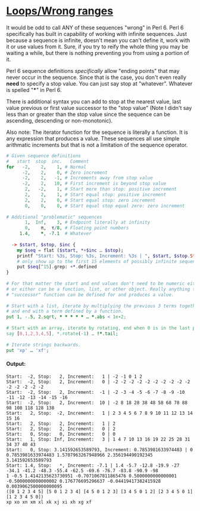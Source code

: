 [1]: https://rosettacode.org/wiki/Loops/Wrong_ranges

# [Loops/Wrong ranges][1]

It would be odd to call ANY of these sequences "wrong" in Perl 6. Perl 6 specifically has built in capability of working with infinite sequences. Just because a sequence is infinite, doesn't mean you can't define it, work with it or use values from it. Sure, if you try to reify the whole thing you may be waiting a while, but there is nothing preventing you from using a portion of it.



Perl 6 sequence definitions *specifically* allow "ending points" that may never occur in the sequence. Since that is the case, you don't even really **need** to specify a stop value. You can just say stop at "whatever". Whatever is spelled "**\***" in Perl 6.



There is additional syntax you can add to stop at the nearest value, last value previous or first value successor to the "stop value" (Note I didn't say less than or greater than the stop value since the sequence can be ascending, descending or non-monotonic).



Also note: The iterator function for the sequence is literally a function. It is any expression that produces a value. These sequences all use simple arithmatic increments but that is not a limitation of the sequence operator.

```raku
# Given sequence definitions
#   start  stop  inc.   Comment
for   -2,    2,    1, # Normal
      -2,    2,    0, # Zero increment
      -2,    2,   -1, # Increments away from stop value
      -2,    2,   10, # First increment is beyond stop value
       2,   -2,    1, # Start more than stop: positive increment
       2,    2,    1, # Start equal stop: positive increment
       2,    2,    0, # Start equal stop: zero increment
       0,    0,    0, # Start equal stop equal zero: zero increment
 
# Additional "problematic" sequences
       1,  Inf,    3, # Endpoint literally at infinity
       0,    π,  τ/8, # Floating point numbers
     1.4,    *, -7.1  # Whatever
 
  -> $start, $stop, $inc {
    my $seq = flat ($start, *+$inc … $stop);
    printf "Start: %3s, Stop: %3s, Increment: %3s | ", $start, $stop.Str, $inc;
    # only show up to the first 15 elements of possibly infinite sequences
    put $seq[^15].grep: +*.defined
}
 
# For that matter the start and end values don't need to be numeric either. Both
# or either can be a function, list, or other object. Really anything that a
# "successor" function can be defined for and produces a value.
 
# Start with a list, iterate by multiplying the previous 3 terms together
# and end with a term defined by a function.
put 1, -.5, 2.sqrt, * * * * * … *.abs < 1e-2;
 
# Start with an array, iterate by rotating, end when 0 is in the last place.
say [0,1,2,3,4,5], *.rotate(-1) … !*.tail;
 
# Iterate strings backwards.
put 'xp' … 'xf';
```

#### Output:
```
Start:  -2, Stop:   2, Increment:   1 | -2 -1 0 1 2
Start:  -2, Stop:   2, Increment:   0 | -2 -2 -2 -2 -2 -2 -2 -2 -2 -2 -2 -2 -2 -2 -2
Start:  -2, Stop:   2, Increment:  -1 | -2 -3 -4 -5 -6 -7 -8 -9 -10 -11 -12 -13 -14 -15 -16
Start:  -2, Stop:   2, Increment:  10 | -2 8 18 28 38 48 58 68 78 88 98 108 118 128 138
Start:   2, Stop:  -2, Increment:   1 | 2 3 4 5 6 7 8 9 10 11 12 13 14 15 16
Start:   2, Stop:   2, Increment:   1 | 2
Start:   2, Stop:   2, Increment:   0 | 2
Start:   0, Stop:   0, Increment:   0 | 0
Start:   1, Stop: Inf, Increment:   3 | 1 4 7 10 13 16 19 22 25 28 31 34 37 40 43
Start:   0, Stop: 3.141592653589793, Increment: 0.7853981633974483 | 0 0.7853981633974483 1.5707963267948966 2.356194490192345 3.141592653589793
Start: 1.4, Stop:   *, Increment: -7.1 | 1.4 -5.7 -12.8 -19.9 -27 -34.1 -41.2 -48.3 -55.4 -62.5 -69.6 -76.7 -83.8 -90.9 -98
1 -0.5 1.4142135623730951 -0.7071067811865476 0.5000000000000001 -0.5000000000000002 0.176776695296637 -0.04419417382415928 0.0039062500000000095
([0 1 2 3 4 5] [5 0 1 2 3 4] [4 5 0 1 2 3] [3 4 5 0 1 2] [2 3 4 5 0 1] [1 2 3 4 5 0])
xp xo xn xm xl xk xj xi xh xg xf
```